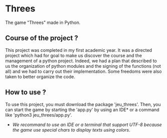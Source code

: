# Threes

The game "Threes" made in Python.

## Course of the project ?

This project was completed in my first academic year. It was a directed project which had for goal to make us discover the course and the management of a python project. Indeed, we had a plan that described to us the organization of python modules and the signing of the functions (not all) and we had to carry out their implementation. Some freedoms were also taken to better organize the code.

## How to use ?

To use this project, you must download the package 'jeu_threes'. Then, you can start the game by starting the 'app.py' by using an IDE* or a command like 'python3 jeu_threes/app.py'.

* _We recommand to use an IDE or a terminal that support UTF-8 because the game use special chars to display texts using colors_.
